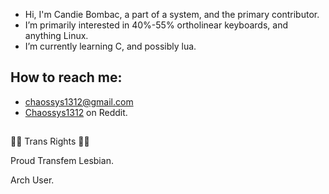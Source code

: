 
- Hi, I'm Candie Bombac, a part of a system, and the primary contributor.
- I’m primarily interested in 40%-55% ortholinear keyboards, and anything Linux.
- I’m currently learning C, and possibly lua.

## How to reach me: 
- chaossys1312@gmail.com
- [Chaossys1312](https://www.reddit.com/u/chaossys1312) on Reddit.

##
🏳️‍⚧️ Trans Rights 🏳️‍⚧️

Proud Transfem Lesbian.

Arch User.
<!---
Manimtired1312/Manimtired1312 is a ✨ special ✨ repository because its `README.md` (this file) appears on your GitHub profile.
You can click the Preview link to take a look at your changes.
--->
